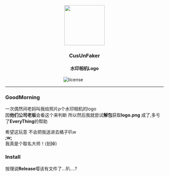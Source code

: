 <div align="center" >
  <img height="128" src="https://cdn.jsdelivr.net/gh/BuDingOwO/BuDingOwO@master/Picture/Overview-IMG.gif" alt="">
</div>
<h3 align="center">CusUnFaker</h3>
<h4 align="center">水印相机Logo</h4>
<div align="center" >
  <a href="https://raw.githubusercontent.com/BuDingOwO/CusUnFaker/master/LICENSE"></a>&emsp;
    <img src="https://img.shields.io/github/license/BuDingOwO/CusUnFaker" alt="license">&emsp;
  <a href="https://www.forcecat.cn/"><img src="https://img.shields.io/badge/Official-官网-blue" alt=""></a>&emsp;
  <a href="https://twitter.com/BuDingOwO/"><img src="https://img.shields.io/badge/Twitter-%E6%8E%A8%E7%89%B9-blue" alt=""></a>&emsp;
  <a href="https://space.bilibili.com/526154182"><img src="https://img.shields.io/badge/Bilibili-B%E7%AB%99-ff69b4" alt=""></a>&emsp;
  <a href="mailto:admin@forcecat.cn"><img src="https://img.shields.io/badge/Email-邮箱-blue" alt=""></a>&emsp;
  <img src="https://visitor-badge.glitch.me/badge?page_id=BuDingOWO" alt="">
</div>

<hr>

### GoodMorning

一次偶然间老妈叫我给照片p个水印相机的logo  
因**他们公司老板**会看这个来判断
所以然后我就尝试**解包**获取**logo.png**
成了,多亏了**EveryThing**的帮助

希望这玩意 不会把我送进去橘子叭w  
**;w;**  
我真是个取名大师！(划掉)

### Install

按理说**Release**嘤该有文件了...叭....?


